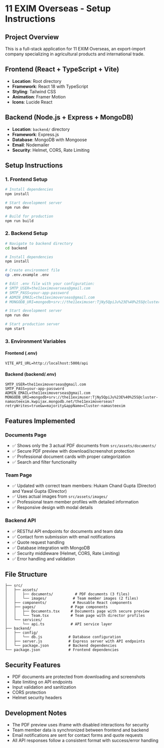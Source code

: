 # 11 EXIM Overseas - Setup Instructions

## Project Overview

This is a full-stack application for 11 EXIM Overseas, an export-import company specializing in agricultural products and international trade.

## Frontend (React + TypeScript + Vite)

- **Location**: Root directory
- **Framework**: React 18 with TypeScript
- **Styling**: Tailwind CSS
- **Animation**: Framer Motion
- **Icons**: Lucide React

## Backend (Node.js + Express + MongoDB)

- **Location**: `backend/` directory
- **Framework**: Express.js
- **Database**: MongoDB with Mongoose
- **Email**: Nodemailer
- **Security**: Helmet, CORS, Rate Limiting

## Setup Instructions

### 1. Frontend Setup

```bash
# Install dependencies
npm install

# Start development server
npm run dev

# Build for production
npm run build
```

### 2. Backend Setup

```bash
# Navigate to backend directory
cd backend

# Install dependencies
npm install

# Create environment file
cp .env.example .env

# Edit .env file with your configuration:
# SMTP_USER=the11eximoverseas@gmail.com
# SMTP_PASS=your-app-password
# ADMIN_EMAIL=the11eximoverseas@gmail.com
# MONGODB_URI=mongodb+srv://the11eximuser:TjNy5QpiJu%23E%40%25S@cluster-namasteexim.kwpijax.mongodb.net/the11eximoverseas?retryWrites=true&w=majority&appName=Cluster-namasteexim

# Start development server
npm run dev

# Start production server
npm start
```

### 3. Environment Variables

#### Frontend (.env)

```
VITE_API_URL=http://localhost:5000/api
```

#### Backend (backend/.env)

```
SMTP_USER=the11eximoverseas@gmail.com
SMTP_PASS=your-app-password
ADMIN_EMAIL=the11eximoverseas@gmail.com
MONGODB_URI=mongodb+srv://the11eximuser:TjNy5QpiJu%23E%40%25S@cluster-namasteexim.kwpijax.mongodb.net/the11eximoverseas?retryWrites=true&w=majority&appName=Cluster-namasteexim
```

## Features Implemented

### Documents Page

- ✅ Shows only the 3 actual PDF documents from `src/assets/documents/`
- ✅ Secure PDF preview with download/screenshot protection
- ✅ Professional document cards with proper categorization
- ✅ Search and filter functionality

### Team Page

- ✅ Updated with correct team members: Hukam Chand Gupta (Director) and Yawal Gupta (Director)
- ✅ Uses actual images from `src/assets/images/`
- ✅ Professional team member profiles with detailed information
- ✅ Responsive design with modal details

### Backend API

- ✅ RESTful API endpoints for documents and team data
- ✅ Contact form submission with email notifications
- ✅ Quote request handling
- ✅ Database integration with MongoDB
- ✅ Security middleware (Helmet, CORS, Rate Limiting)
- ✅ Error handling and validation

## File Structure

```
├── src/
│   ├── assets/
│   │   ├── documents/          # PDF documents (3 files)
│   │   └── images/            # Team member images (2 files)
│   ├── components/            # Reusable React components
│   ├── pages/                # Page components
│   │   ├── Documents.tsx     # Documents page with secure preview
│   │   └── Team.tsx          # Team page with director profiles
│   └── services/
│       └── api.ts            # API service layer
├── backend/
│   ├── config/
│   │   └── db.js            # Database configuration
│   ├── server.js            # Express server with API endpoints
│   └── package.json         # Backend dependencies
└── package.json             # Frontend dependencies
```

## Security Features

- PDF documents are protected from downloading and screenshots
- Rate limiting on API endpoints
- Input validation and sanitization
- CORS protection
- Helmet security headers

## Development Notes

- The PDF preview uses iframe with disabled interactions for security
- Team member data is synchronized between frontend and backend
- Email notifications are sent for contact forms and quote requests
- All API responses follow a consistent format with success/error handling
